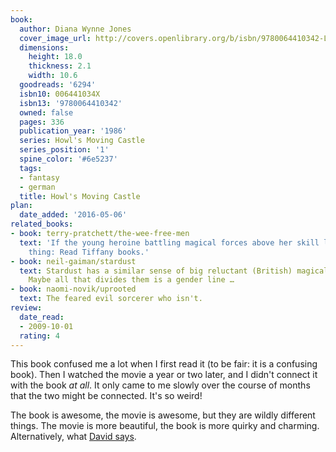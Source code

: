 ```yaml
---
book:
  author: Diana Wynne Jones
  cover_image_url: http://covers.openlibrary.org/b/isbn/9780064410342-L.jpg
  dimensions:
    height: 18.0
    thickness: 2.1
    width: 10.6
  goodreads: '6294'
  isbn10: 006441034X
  isbn13: '9780064410342'
  owned: false
  pages: 336
  publication_year: '1986'
  series: Howl's Moving Castle
  series_position: '1'
  spine_color: '#6e5237'
  tags:
  - fantasy
  - german
  title: Howl's Moving Castle
plan:
  date_added: '2016-05-06'
related_books:
- book: terry-pratchett/the-wee-free-men
  text: 'If the young heroine battling magical forces above her skill level is your
    thing: Read Tiffany books.'
- book: neil-gaiman/stardust
  text: Stardust has a similar sense of big reluctant (British) magical adventure.
    Maybe all that divides them is a gender line …
- book: naomi-novik/uprooted
  text: The feared evil sorcerer who isn't.
review:
  date_read:
  - 2009-10-01
  rating: 4
---
```


This book confused me a lot when I first read it (to be fair: it is a confusing book). Then I watched the movie a year
or two later, and I didn't connect it with the book *at all*. It only came to me slowly over the course of months that
the two might be connected. It's so weird!

The book is awesome, the movie is awesome, but they are wildly different things. The movie is more beautiful, the book
is more quirky and charming. Alternatively, what [David says](https://twitter.com/DRMacIver/status/1246896457082441730).
